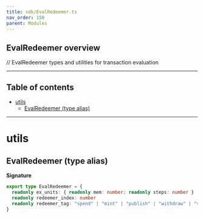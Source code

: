```yaml
---
title: sdk/EvalRedeemer.ts
nav_order: 150
parent: Modules
---
```


## EvalRedeemer overview

// EvalRedeemer types and utilities for transaction evaluation

---

<h2 class="text-delta">Table of contents</h2>

- [utils](#utils)
  - [EvalRedeemer (type alias)](#evalredeemer-type-alias)

---

# utils

## EvalRedeemer (type alias)

**Signature**

```ts
export type EvalRedeemer = {
  readonly ex_units: { readonly mem: number; readonly steps: number }
  readonly redeemer_index: number
  readonly redeemer_tag: "spend" | "mint" | "publish" | "withdraw" | "vote" | "propose"
}
```
